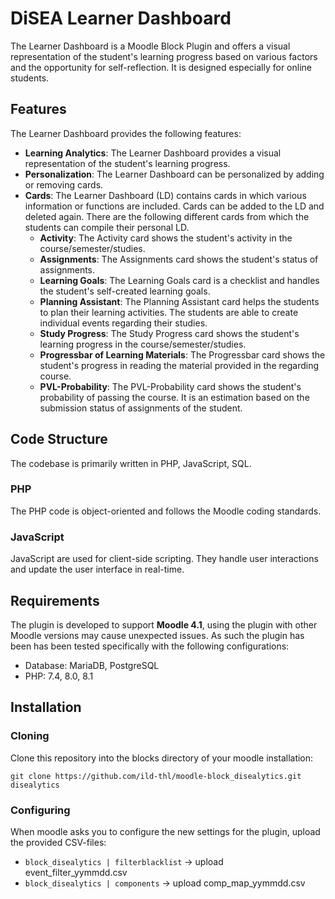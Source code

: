 # DiSEA Learner Dashboard

The Learner Dashboard is a Moodle Block Plugin and offers a visual representation of the student's learning progress based on various factors and the opportunity for self-reflection. It is designed especially for online students.

## Features

The Learner Dashboard provides the following features:
- **Learning Analytics**: The Learner Dashboard provides a visual representation of the student's learning progress.
- **Personalization**: The Learner Dashboard can be personalized by adding or removing cards.
- **Cards**: The Learner Dashboard (LD) contains cards in which various information or functions are included. Cards can be added to the LD and deleted again. There are the following different cards from which the students can compile their personal LD.
  * **Activity**: The Activity card shows the student's activity in the course/semester/studies.
  * **Assignments**: The Assignments card shows the student's status of assignments.
  * **Learning Goals**: The Learning Goals card is a checklist and handles the student's self-created learning goals.
  * **Planning Assistant**: The Planning Assistant card helps the students to plan their learning activities. The students are able to create individual events regarding their studies.
  * **Study Progress**: The Study Progress card shows the student's learning progress in the course/semester/studies.
  * **Progressbar of Learning Materials**: The Progressbar card shows the student's progress in reading the material provided in the regarding course.
  * **PVL-Probability**: The PVL-Probability card shows the student's probability of passing the course. It is an estimation based on the submission status of assignments of the student.

## Code Structure

The codebase is primarily written in PHP, JavaScript, SQL.

### PHP

The PHP code is object-oriented and follows the Moodle coding standards.

### JavaScript

JavaScript are used for client-side scripting. They handle user interactions and update the user interface in real-time.

## Requirements

The plugin is developed to support **Moodle 4.1**, using the plugin with other Moodle versions may cause unexpected issues.
As such the plugin has been has been tested specifically with the following configurations:
* Database: MariaDB, PostgreSQL
* PHP: 7.4, 8.0, 8.1

## Installation

### Cloning

Clone this repository into the blocks directory of your moodle installation:

```
git clone https://github.com/ild-thl/moodle-block_disealytics.git disealytics
```

### Configuring

When moodle asks you to configure the new settings for the plugin, upload the provided CSV-files:
 
- `block_disealytics | filterblacklist` -> upload event_filter_yymmdd.csv
- `block_disealytics | components` -> upload comp_map_yymmdd.csv
